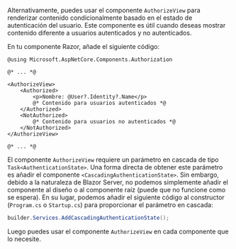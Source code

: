 Alternativamente, puedes usar el componente `AuthorizeView` para renderizar contenido condicionalmente basado en el estado de autenticación del usuario. Este componente es útil cuando deseas mostrar contenido diferente a usuarios autenticados y no autenticados.

En tu componente Razor, añade el siguiente código:

```cshtml title="Components/Pages/Index.razor"
@using Microsoft.AspNetCore.Components.Authorization

@* ... *@

<AuthorizeView>
    <Authorized>
        <p>Nombre: @User?.Identity?.Name</p>
        @* Contenido para usuarios autenticados *@
    </Authorized>
    <NotAuthorized>
        @* Contenido para usuarios no autenticados *@
    </NotAuthorized>
</AuthorizeView>

@* ... *@
```

El componente `AuthorizeView` requiere un parámetro en cascada de tipo `Task<AuthenticationState>`. Una forma directa de obtener este parámetro es añadir el componente `<CascadingAuthenticationState>`. Sin embargo, debido a la naturaleza de Blazor Server, no podemos simplemente añadir el componente al diseño o al componente raíz (puede que no funcione como se espera). En su lugar, podemos añadir el siguiente código al constructor (`Program.cs` o `Startup.cs`) para proporcionar el parámetro en cascada:

```csharp title="Program.cs"
builder.Services.AddCascadingAuthenticationState();
```

Luego puedes usar el componente `AuthorizeView` en cada componente que lo necesite.
